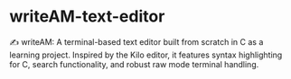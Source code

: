 # writeAM-text-editor
✍️ writeAM: A terminal-based text editor built from scratch in C as a learning project. Inspired by the Kilo editor, it features syntax highlighting for C, search functionality, and robust raw mode terminal handling.
